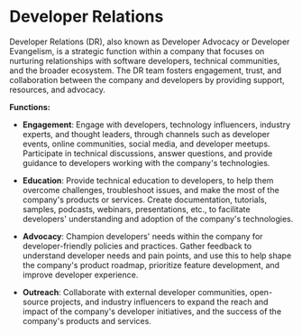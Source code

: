 # Developer Relations

Developer Relations (DR), also known as Developer Advocacy or Developer Evangelism, is a strategic function within a company that focuses on nurturing relationships with software developers, technical communities, and the broader ecosystem. The DR team fosters engagement, trust, and collaboration between the company and developers by providing support, resources, and advocacy.

**Functions:**

* **Engagement**: Engage with developers, technology influencers, industry experts, and thought leaders, through channels such as developer events, online communities, social media, and developer meetups. Participate in technical discussions, answer questions, and provide guidance to developers working with the company's technologies.

* **Education**: Provide technical education to developers, to help them overcome challenges, troubleshoot issues, and make the most of the company's products or services. Create documentation, tutorials, samples, podcasts, webinars, presentations, etc., to facilitate developers' understanding and adoption of the company's technologies.

* **Advocacy**: Champion developers' needs within the company for developer-friendly policies and practices. Gather feedback to understand developer needs and pain points, and use this to help shape the company's product roadmap, prioritize feature development, and improve developer experience.

* **Outreach**: Collaborate with external developer communities, open-source projects, and industry influencers to expand the reach and impact of the company's developer initiatives, and the success of the company's products and services.